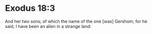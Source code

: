 # Exodus 18:3

And her two sons; of which the name of the one [was] Gershom; for he said, I have been an alien in a strange land: